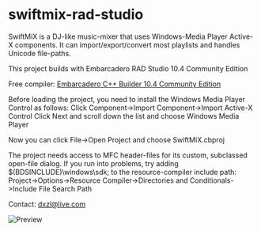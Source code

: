 # swiftmix-rad-studio
SwiftMiX is a DJ-like music-mixer that uses Windows-Media Player Active-X components. It can import/export/convert most playlists and handles Unicode file-paths.

This project builds with Embarcadero RAD Studio 10.4 Community Edition

Free compiler: [Embarcadero C++ Builder 10.4 Community Edition](https://www.embarcadero.com/products/cbuilder/starter)

Before loading the project, you need to install the Windows Media Player Control as follows:
Click Component->Import Component->Import Active-X Control
Click Next and scroll down the list and choose Windows Media Player

Now you can click File->Open Project and choose SwiftMiX.cbproj

The project needs access to MFC header-files for its custom, subclassed open-file dialog.
If you run into problems, try adding $(BDSINCLUDE)\windows\sdk; to the resource-compiler include path:
Project->Options->Resource Compiler->Directories and Conditionals->Include File Search Path

Contact: dxzl@live.com

![Preview](swiftmix.png)

